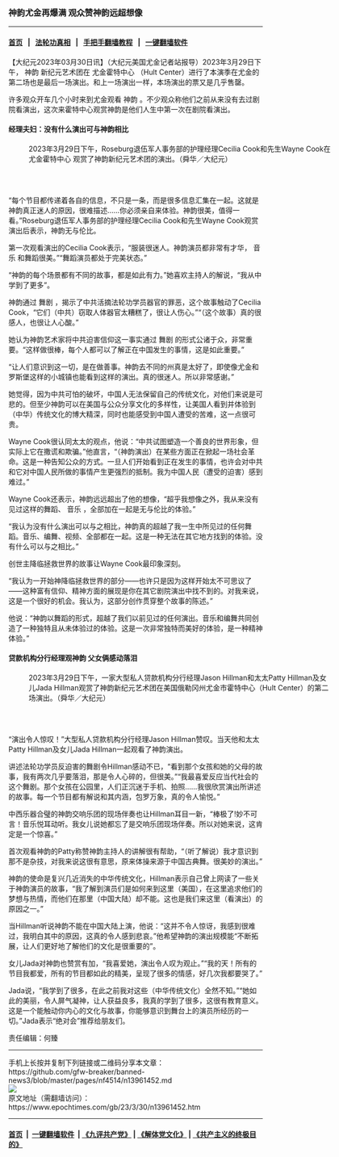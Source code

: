 ### 神韵尤金再爆满 观众赞神韵远超想像
------------------------

#### [首页](https://github.com/gfw-breaker/banned-news3/blob/master/README.md) &nbsp;&nbsp;|&nbsp;&nbsp; [法轮功真相](https://github.com/begood0513/basic/blob/master/README.md)  &nbsp;&nbsp;|&nbsp;&nbsp; [手把手翻墙教程](https://github.com/gfw-breaker/guides/wiki)  &nbsp;&nbsp;|&nbsp;&nbsp; [一键翻墙软件](https://github.com/gfw-breaker/nogfw/blob/master/README.md)  



<div><p>
 【大纪元2023年03月30日讯】（大纪元美国尤金记者站报导）2023年3月29日下午，
 <ok href="https://www.epochtimes.com/gb/tag/%E7%A5%9E%E9%9F%B5.html">
  神韵
 </ok>
 新纪元艺术团在
 <ok href="https://www.epochtimes.com/gb/tag/%E5%B0%A4%E9%87%91%E9%9C%8D%E7%89%B9%E4%B8%AD%E5%BF%83.html">
  尤金霍特中心
 </ok>
 （Hult Center）进行了本演季在尤金的第二场也是最后一场演出。和上一场演出一样，本场演出的票又是几乎售罄。
</p>
<p>
 许多观众开车几个小时来到尤金观看
 <ok href="https://www.epochtimes.com/gb/tag/%E7%A5%9E%E9%9F%B5.html">
  神韵
 </ok>
 。不少观众称他们之前从来没有去过剧院看演出，这次来霍特中心观赏神韵是他们人生中第一次在剧院看演出。
</p>
<h4>
 经理夫妇：没有什么演出可与神韵相比
</h4>
<figure aria-describedby="caption-attachment-13961595" class="wp-caption aligncenter" id="attachment_13961595" style="width: 600px">
 <ok href="https://i.epochtimes.com/assets/uploads/2023/03/id13961595-2303292026212124.jpg" target="_blank">
  <img alt="" class="size-large wp-image-13961595" src="https://i.epochtimes.com/assets/uploads/2023/03/id13961595-2303292026212124-600x400.jpg" title=""/>
 </ok>
 <br/><figcaption class="wp-caption-text" id="caption-attachment-13961595">
  2023年3月29日下午，Roseburg退伍军人事务部的护理经理Cecilia Cook和先生Wayne Cook在
  <ok href="https://www.epochtimes.com/gb/tag/%E5%B0%A4%E9%87%91%E9%9C%8D%E7%89%B9%E4%B8%AD%E5%BF%83.html">
   尤金霍特中心
  </ok>
  观赏了神韵新纪元艺术团的演出。（舜华／大纪元）
 </figcaption><br/>
</figure><br/>
<p>
 “每个节目都传递着各自的信息，不只是一条，而是很多信息汇集在一起​​。这就是神韵真正迷人的原因，很难描述……你必须亲自来体验。神韵很美，值得一看。”Roseburg退伍军人事务部的护理经理Cecilia Cook和先生Wayne Cook观赏演出后表示，神韵无与伦比。
</p>
<p>
 第一次观看演出的Cecilia Cook表示，“服装很迷人。神韵演员都非常有才华，
 <ok href="https://www.epochtimes.com/gb/tag/%E9%9F%B3%E4%B9%90.html">
  音乐
 </ok>
 和舞蹈很美。”“舞蹈演员都处于完美状态。”
</p>
<p>
 “神韵的每个场景都有不同的故事，都是如此有力。”她喜欢主持人的解说，“我从中学到了更多”。
</p>
<p>
 神韵通过
 <ok href="https://www.epochtimes.com/gb/tag/%E8%88%9E%E5%89%A7.html">
  舞剧
 </ok>
 ，揭示了中共活摘法轮功学员器官的罪恶，这个故事触动了Cecilia Cook，“它们（中共）窃取人体器官太糟糕了，很让人伤心。”“（这个故事）真的很感人，也很让人心酸。”
</p>
<p>
 她认为神韵艺术家将中共迫害信仰这一事实通过
 <ok href="https://www.epochtimes.com/gb/tag/%E8%88%9E%E5%89%A7.html">
  舞剧
 </ok>
 的形式公诸于众，非常重要。“这样做很棒，每个人都可以了解正在中国发生的事情，这是如此重要。”
</p>
<p>
 “让人们意识到这一切，是在做善事。神韵去不同的州真是太好了，即使像尤金和罗斯堡这样的小城镇也能看到这样的演出。真的很迷人。所以非常感谢。”
</p>
<p>
 她觉得，因为中共可怕的破坏，中国人无法保留自己的传统文化，对他们来说是可悲的。但至少神韵可以在美国与公众分享文化的多样性，让美国人看到并体验到（中华）传统文化的博大精深，同时也能感受到中国人遭受的苦难，这一点很可贵。
</p>
<p>
 Wayne Cook很认同太太的观点，他说：“中共试图塑造一个善良的世界形象，但实际上它在撒谎和欺骗。”他直言，“（神韵演出）在某些方面正在掀起一场社会革命。这是一种告知公众的方式。一旦人们开始看到正在发生的事情，也许会对中共和它对中国人民所做的事情产生更强烈的抵制。我为中国人民（遭受的迫害）感到难过。”
</p>
<p>
 Wayne Cook还表示，神韵远远超出了他的想像，“超乎我想像之外，我从来没有见过这样的舞蹈、
 <ok href="https://www.epochtimes.com/gb/tag/%E9%9F%B3%E4%B9%90.html">
  音乐
 </ok>
 ，全部加在一起是无与伦比的体验。”
</p>
<p>
 “我认为没有什么演出可以与之相比，神韵真的超越了我一生中所见过的任何舞蹈。音乐、编舞、视频、全部都在一起。这是一种无法在其它地方找到的体验。没有什么可以与之相比。”
</p>
<p>
 创世主降临拯救世界的故事让Wayne Cook最印象深刻。
</p>
<p>
 “我认为一开始神降临拯救世界的部分——也许只是因为这样开始太不可思议了——这种富有信仰、精神方面的展现是你在其它剧院演出中找不到的。对我来说，这是一个很好的机会。我认为，这部分创作贯穿整个故事的陈述。”
</p>
<p>
 他说：“神韵以舞蹈的形式，超越了我们以前见过的任何演出。音乐和编舞共同创造了一种独特且从未体验过的体验。这是一次非常独特而美好的体验，是一种精神体验。”
</p>
<h4>
 贷款机构分行经理观神韵 父女俩感动落泪
</h4>
<figure aria-describedby="caption-attachment-13961594" class="wp-caption aligncenter" id="attachment_13961594" style="width: 600px">
 <ok href="https://i.epochtimes.com/assets/uploads/2023/03/id13961594-2303292026182124.jpg" target="_blank">
  <img alt="" class="size-large wp-image-13961594" src="https://i.epochtimes.com/assets/uploads/2023/03/id13961594-2303292026182124-600x400.jpg" title=""/>
 </ok>
 <br/><figcaption class="wp-caption-text" id="caption-attachment-13961594">
  2023年3月29日下午，一家大型私人贷款机构分行经理Jason Hillman和太太Patty Hillman及女儿Jada Hillman观赏了神韵新纪元艺术团在美国俄勒冈州尤金市霍特中心（Hult Center）的第二场演出。（舜华／大纪元）
 </figcaption><br/>
</figure><br/>
<p>
 “演出令人惊叹！”大型私人贷款机构分行经理Jason Hillman赞叹。当天他和太太Patty Hillman及女儿Jada Hillman一起观看了神韵演出。
</p>
<p>
 讲述法轮功学员反迫害的舞剧令Hillman感动不已，“看到那个女孩和她的父母的故事，我有两次几乎要落泪，那是令人心碎的，但很美。”“我最喜爱反应当代社会的这个舞剧。那个女孩在公园里，人们正沉迷于手机、拍照……我很欣赏演出所讲述的故事。每一个节目都有解说和其内涵，包罗万象，真的令人愉悦。”
</p>
<p>
 中西乐器合璧的神韵交响乐团的现场伴奏也让Hillman耳目一新，“棒极了!妙不可言！音乐悦耳动听。我女儿说她都忘了是交响乐团现场伴奏。所以对她来说，这肯定是一个惊喜。”
</p>
<p>
 首次观看神韵的Patty称赞神韵主持人的讲解很有帮助，“（听了解说）我才意识到那不是杂技，对我来说这很有意思，原来体操来源于中国古典舞。很美妙的演出。”
</p>
<p>
 神韵的使命是复兴几近消失的中华传统文化，Hillman表示自己曾上网读了一些关于神韵演员的故事，“我了解到演员们是如何来到这里（美国），在这里追求他们的梦想与热情，而他们在那里（中国大陆）却不能。这也是我们来这里（看演出）的原因之一。”
</p>
<p>
 当Hillman听说神韵不能在中国大陆上演，他说：“这并不令人惊讶，我感到很难过，我明白其中的原因，这真的令人感到悲哀。”他希望神韵的演出规模能“不断拓展，让人们更好地了解他们的文化是很重要的”。
</p>
<p>
 女儿Jada对神韵也赞赏有加，“我喜爱她，演出令人叹为观止。”“我的天！所有的节目我都爱，所有的节目都如此的精美，呈现了很多的情感，好几次我都要哭了。”
</p>
<p>
 Jada说，“我学到了很多，在此之前我对这些（中华传统文化）全然不知。”“她如此的美丽，令人屏气凝神，让人获益良多，我真的学到了很多，这很有教育意义。这是一个能触动你内心的文化与故事，你能够意识到舞台上的演员所经历的一切。”Jada表示“绝对会”推荐给朋友们。
</p>
<p>
 责任编辑：何臻
</p>
</div>
<hr/>
手机上长按并复制下列链接或二维码分享本文章：<br/>
https://github.com/gfw-breaker/banned-news3/blob/master/pages/nf4514/n13961452.md <br/>
<a href='https://github.com/gfw-breaker/banned-news3/blob/master/pages/nf4514/n13961452.md'><img src='https://github.com/gfw-breaker/banned-news3/blob/master/pages/nf4514/n13961452.md.png'/></a> <br/>
原文地址（需翻墙访问）：https://www.epochtimes.com/gb/23/3/30/n13961452.htm


------------------------
#### [首页](https://github.com/gfw-breaker/banned-news3/blob/master/README.md) &nbsp;|&nbsp; [一键翻墙软件](https://github.com/gfw-breaker/nogfw/blob/master/README.md) &nbsp;| [《九评共产党》](https://github.com/gfw-breaker/9ping.md/blob/master/README.md#九评之一评共产党是什么) | [《解体党文化》](https://github.com/gfw-breaker/jtdwh.md/blob/master/README.md) | [《共产主义的终极目的》](https://github.com/gfw-breaker/gczydzjmd.md/blob/master/README.md)


<img src='http://gfw-breaker.win/banned-news3/pages/nf4514/n13961452.md' width='0px' height='0px'/>